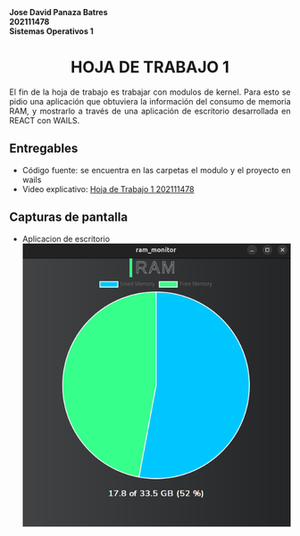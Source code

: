 <b>
Jose David Panaza Batres<br>
202111478<br>
Sistemas Operativos 1
</b>
<h1>
<center>
HOJA DE TRABAJO 1
</center> 
</h1>
<div style="text-align: justify;">
El fin de la hoja de trabajo es trabajar con modulos de kernel. Para esto se pidio una aplicación que obtuviera la información del consumo de memoria RAM, y mostrarlo a través de una aplicación de escritorio desarrollada en REACT con WAILS.

<h2>Entregables</h2>
<ul>
    <li>Código fuente: se encuentra en las carpetas el modulo y el proyecto en wails</li>
    <li>Video explicativo: <a href="https://youtu.be/HTVefWC5AYA?si=LM4Fjzs4xIb1bULj"> Hoja de Trabajo 1 202111478 </a> </li>
</ul>
</div>
<h2> Capturas de pantalla </h2>

- Aplicacion de escritorio
![alt text](image.png)
